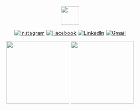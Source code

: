<div align="center">
<img src="https://media.giphy.com/media/mGcNjsfWAjY5AEZNw6/giphy.gif" width="50">
</br>

[![Instagram](https://img.shields.io/badge/Instagram-E4405F?style=for-the-badge&logo=instagram&logoColor=white)](https://www.instagram.com/gui_.rod/)
[![Facebook](https://img.shields.io/badge/Facebook-1877F2?style=for-the-badge&logo=facebook&logoColor=white)](https://www.facebook.com/GuilhermeRdS19/)
[![LinkedIn](https://img.shields.io/badge/LinkedIn-0077B5?style=for-the-badge&logo=linkedin&logoColor=white)](https://www.linkedin.com/in/guilherme-rodrigues-b39a751a7/)
[![Gmail](https://img.shields.io/badge/Gmail-D14836?style=for-the-badge&logo=gmail&logoColor=white)](mailto:guilhermerds1921@gmail.com/)

<div class="box">

<img height="170em" src="https://github-readme-stats.vercel.app/api?username=Guilhermerds1921&show_icons=true&theme=dark"/>
<img height="170em" src="https://github-readme-stats.vercel.app/api/top-langs/?username=GuilhermeRds1921&langs_count=8&theme=dark"/>

</div>
</div>



